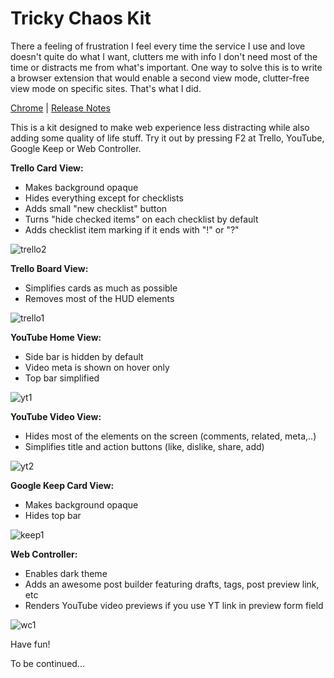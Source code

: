 # Tricky Chaos Kit

There a feeling of frustration I feel every time the service I use and love doesn't quite do what I want, clutters me with info I don't need most of the time or distracts me from what's important. One way to solve this is to write a browser extension that would enable a second view mode, clutter-free view mode on specific sites. That's what I did.

[Chrome](https://chrome.google.com/webstore/detail/tricky-chaos-kit/poadpmgjfkflfgpaeklfiiolcgciilpf) | [Release Notes](https://github.com/ryan-ash/tricky-chaos-kit/releases)

This is a kit designed to make web experience less distracting while also adding some quality of life stuff. Try it out by pressing F2 at Trello, YouTube, Google Keep or Web Controller.

**Trello Card View:**
- Makes background opaque
- Hides everything except for checklists
- Adds small "new checklist" button
- Turns "hide checked items" on each checklist by default
- Adds checklist item marking if it ends with "!" or "?"

![trello2](https://user-images.githubusercontent.com/16063540/73409447-5ef6ed00-4310-11ea-93bc-845365d913c5.png)

**Trello Board View:**
- Simplifies cards as much as possible
- Removes most of the HUD elements

![trello1](https://user-images.githubusercontent.com/16063540/73409443-5c949300-4310-11ea-8b7e-39d94269ff71.png)

**YouTube Home View:**
- Side bar is hidden by default
- Video meta is shown on hover only
- Top bar simplified

![yt1](https://user-images.githubusercontent.com/16063540/73409426-4a1a5980-4310-11ea-8b31-a45dc4f220e3.png)

**YouTube Video View:**
- Hides most of the elements on the screen (comments, related, meta,..)
- Simplifies title and action buttons (like, dislike, share, add) 

![yt2](https://user-images.githubusercontent.com/16063540/73409430-4e467700-4310-11ea-8e80-f21b0860f88a.png)

**Google Keep Card View:**
- Makes background opaque
- Hides top bar

![keep1](https://user-images.githubusercontent.com/16063540/73409456-64ecce00-4310-11ea-9398-b1b8b11a76ea.png)

**Web Controller:**
- Enables dark theme
- Adds an awesome post builder featuring drafts, tags, post preview link, etc
- Renders YouTube video previews if you use YT link in preview form field

![wc1](https://user-images.githubusercontent.com/16063540/73409500-89e14100-4310-11ea-9b59-c94c5031d84a.png)

Have fun!

To be continued...
